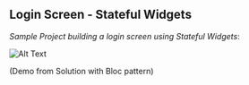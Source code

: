 
## Login Screen - Stateful Widgets

*Sample Project building a login screen using Stateful Widgets*:

![Alt Text](https://i.ibb.co/8BxgQqb/flutter-login-bloc.gif)

(Demo from Solution with Bloc pattern)
